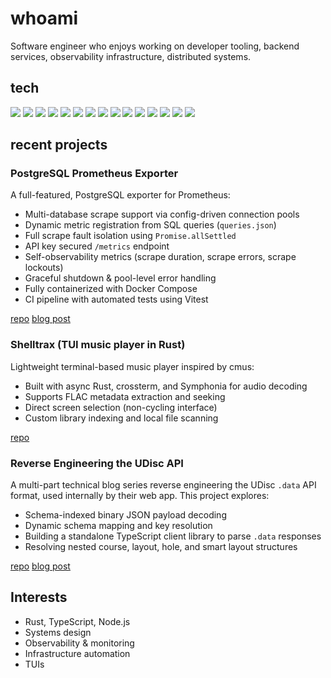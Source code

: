 # whoami

Software engineer who enjoys working on developer tooling, backend services,
observability infrastructure, distributed systems.


## tech

<img src="https://cdn.jsdelivr.net/gh/devicons/devicon@latest/icons/nodejs/nodejs-original-wordmark.svg" />
<img src="https://cdn.jsdelivr.net/gh/devicons/devicon@latest/icons/typescript/typescript-original.svg" />
<img src="https://cdn.jsdelivr.net/gh/devicons/devicon@latest/icons/rust/rust-original.svg" />
<img src="https://cdn.jsdelivr.net/gh/devicons/devicon@latest/icons/python/python-original-wordmark.svg" />
<img src="https://cdn.jsdelivr.net/gh/devicons/devicon@latest/icons/react/react-original-wordmark.svg" />
<img src="https://cdn.jsdelivr.net/gh/devicons/devicon@latest/icons/docker/docker-original-wordmark.svg" />
<img src="https://cdn.jsdelivr.net/gh/devicons/devicon@latest/icons/postgresql/postgresql-original-wordmark.svg" />
<img src="https://cdn.jsdelivr.net/gh/devicons/devicon@latest/icons/linux/linux-original.svg" />
<img src="https://cdn.jsdelivr.net/gh/devicons/devicon@latest/icons/nixos/nixos-original.svg" />
<img src="https://cdn.jsdelivr.net/gh/devicons/devicon@latest/icons/bash/bash-original.svg" />
<img src="https://cdn.jsdelivr.net/gh/devicons/devicon@latest/icons/vim/vim-original.svg" />
<img src="https://cdn.jsdelivr.net/gh/devicons/devicon@latest/icons/kubernetes/kubernetes-original-wordmark.svg" />
<img src="https://cdn.jsdelivr.net/gh/devicons/devicon@latest/icons/terraform/terraform-original-wordmark.svg" />
<img src="https://cdn.jsdelivr.net/gh/devicons/devicon@latest/icons/git/git-original-wordmark.svg" />
<img src="https://cdn.jsdelivr.net/gh/devicons/devicon@latest/icons/prometheus/prometheus-plain-wordmark.svg" />

## recent projects

### PostgreSQL Prometheus Exporter

A full-featured, PostgreSQL exporter for Prometheus:

- Multi-database scrape support via config-driven connection pools
- Dynamic metric registration from SQL queries (`queries.json`)
- Full scrape fault isolation using `Promise.allSettled`
- API key secured `/metrics` endpoint
- Self-observability metrics (scrape duration, scrape errors, scrape lockouts)
- Graceful shutdown & pool-level error handling
- Fully containerized with Docker Compose
- CI pipeline with automated tests using Vitest

[repo](https://github.com/ducks/node-postgres-exporter)
[blog post](https://jakegoldsborough.com/blog/2025/building-node-postgres-exporter/)

### Shelltrax (TUI music player in Rust)

Lightweight terminal-based music player inspired by cmus:

- Built with async Rust, crossterm, and Symphonia for audio decoding
- Supports FLAC metadata extraction and seeking
- Direct screen selection (non-cycling interface)
- Custom library indexing and local file scanning

[repo](https://github.com/ducks/shelltrax)

### Reverse Engineering the UDisc API

A multi-part technical blog series reverse engineering the UDisc `.data` API format,
used internally by their web app. This project explores:

- Schema-indexed binary JSON payload decoding
- Dynamic schema mapping and key resolution
- Building a standalone TypeScript client library to parse `.data` responses
- Resolving nested course, layout, hole, and smart layout structures

[repo](https://github.com/ducks/open-udisc-api)
[blog post](https://jakegoldsborough.com/blog/2025/reverse-engineering-udisc-api-part-1/)

## Interests

- Rust, TypeScript, Node.js
- Systems design
- Observability & monitoring
- Infrastructure automation
- TUIs
